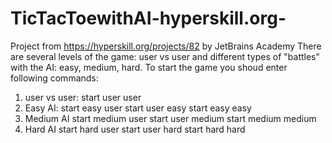 # TicTacToewithAI-hyperskill.org-
Project from https://hyperskill.org/projects/82 by JetBrains Academy
There are several levels of the game:
user vs user and different types of "battles" with the AI: easy, medium, hard.
To start the game you shoud enter following commands:
1. user vs user:
    start user user
2. Easy AI:
    start easy user
    start user easy
    start easy easy
3. Medium AI
    start medium user
    start user medium
    start medium medium
4. Hard AI
    start hard user
    start user hard
    start hard hard
